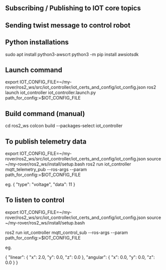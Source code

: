 ## Subscribing / Publishing to IOT core topics 
## Sending twist message to control robot

## Python installations
sudo apt install python3-awscrt
python3 -m pip install awsiotsdk

## Launch command
export IOT_CONFIG_FILE=~/my-rover/ros2_ws/src/iot_controller/iot_certs_and_config/iot_config.json
ros2 launch iot_controller iot_controller.launch.py path_for_config:=$IOT_CONFIG_FILE

## Build command (manual)
cd ros2_ws
colcon build --packages-select iot_controller

## To publish telemetry data

export IOT_CONFIG_FILE=~/my-rover/ros2_ws/src/iot_controller/iot_certs_and_config/iot_config.json
source ~/my-rover/ros2_ws/install/setup.bash
ros2 run iot_controller mqtt_telemetry_pub --ros-args --param path_for_config:=$IOT_CONFIG_FILE

eg. 
{
  "type": "voltage",
  "data": 11
}

## To listen to control

export IOT_CONFIG_FILE=~/my-rover/ros2_ws/src/iot_controller/iot_certs_and_config/iot_config.json
source ~/my-rover/ros2_ws/install/setup.bash

ros2 run iot_controller mqtt_control_sub --ros-args --param path_for_config:=$IOT_CONFIG_FILE

eg.

{
  "linear": {
    "x": 2.0,
    "y": 0.0,
    "z": 0.0
  },
  "angular": {
    "x": 0.0,
    "y": 0.0,
    "z": 0.0
  }
}

